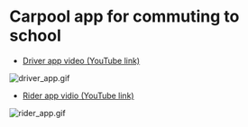 # Carpool app for commuting to school

* [Driver app video (YouTube link)](https://youtu.be/njKemPSPnS0)

![driver_app.gif](./video/driver_app.gif)

* [Rider app vidio (YouTube link)](https://youtu.be/R6ERjXmgOBo)

![rider_app.gif](./video/rider_app.gif)